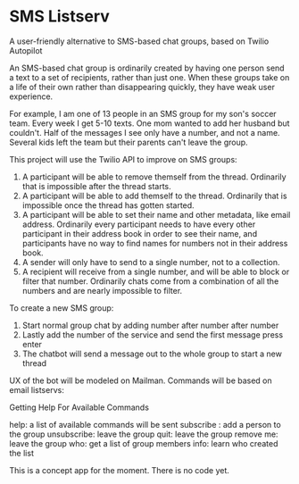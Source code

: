 SMS Listserv
============

A user-friendly alternative to SMS-based chat groups, based on Twilio Autopilot

An SMS-based chat group is ordinarily created by having one person send a text to a set of recipients, rather than just one. When these groups take on a life of their own rather than disappearing quickly, they have weak user experience. 

For example, I am one of 13 people in an SMS group for my son's soccer team. Every week I get 5-10 texts. One mom wanted to add her husband but couldn't. Half of the messages I see only have a number, and not a name. Several kids left the team but their parents can't leave the group.

This project will use the Twilio API to improve on SMS groups:

1. A participant will be able to remove themself from the thread. Ordinarily that is impossible after the thread starts.
2. A participant will be able to add themself to the thread. Ordinarily that is impossible once the thread has gotten started.
3. A participant will be able to set their name and other metadata, like email address. Ordinarily every participant needs to have every other participant in their address book in order to see their name, and participants have no way to find names for numbers not in their address book.
4. A sender will only have to send to a single number, not to a collection.
5. A recipient will receive from a single number, and will be able to block or filter that number. Ordinarily chats come from a combination of all the numbers and are nearly impossible to filter.

To create a new SMS group: 
1. Start normal group chat by adding number after number after number
2. Lastly add the number of the service and send the first message press enter 
3. The chatbot will send a message out to the whole group to start a new thread

UX of the bot will be modeled on Mailman. Commands will be based on email listservs:

Getting Help For Available Commands

help: a list of available commands will be sent
subscribe <phone number>: add a person to the group
unsubscribe: leave the group
quit: leave the group
remove me: leave the group
who: get a list of group members
info: learn who created the list

This is a concept app for the moment. There is no code yet.

